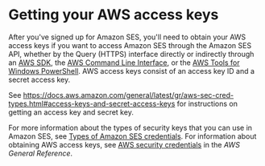 # Getting your AWS access keys<a name="get-aws-keys"></a>

After you've signed up for Amazon SES, you'll need to obtain your AWS access keys if you want to access Amazon SES through the Amazon SES API, whether by the Query \(HTTPS\) interface directly or indirectly through an [AWS SDK](https://aws.amazon.com/tools/), the [AWS Command Line Interface](https://aws.amazon.com/cli/), or the [AWS Tools for Windows PowerShell](https://aws.amazon.com/powershell/)\. AWS access keys consist of an access key ID and a secret access key\.

See https://docs.aws.amazon.com/general/latest/gr/aws-sec-cred-types.html#access-keys-and-secret-access-keys for instructions on getting an access key and secret key.

For more information about the types of security keys that you can use in Amazon SES, see [Types of Amazon SES credentials](send-email-concepts-credentials.md)\. For information about obtaining AWS access keys, see [AWS security credentials](https://docs.aws.amazon.com/general/latest/gr/aws-security-credentials.html) in the *AWS General Reference*\.
